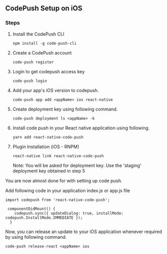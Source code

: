 ## CodePush Setup on iOS

### Steps

1. Install the CodePush CLI
   
    ````
    npm install -g code-push-cli
    ````
    
2. Create a CodePush account

    ````
    code-push register
    ````

3. Login to get codepush access key

     ````
     code-push login
     ```` 
        
4. Add your app's iOS version to codepush.

      ````
      code-push app add <appName> ios react-native
      ````

5. Create deployment key using following command.

      ````
      code-push deployment ls <appName> -k
      ````
      
6. Install code push in your React native application using following.

     ````
     yarn add react-native-code-push
     ````

7. Plugin Installation (iOS - RNPM)

     ````
     react-native link react-native-code-push     
     ````
     
   Note: You will be asked for deployment key. Use the 'staging'
   deployment key obtained in step 5
   
You are now almost done for with setting up code push.

Add following code in your application index.js or app.js file

````
import codepush from 'react-native-code-push';

 componentDidMount() {
    codepush.sync({ updateDialog: true, installMode: codepush.InstallMode.IMMEDIATE });
  }
````   

Now, you can release an update to your iOS application whenever required by using following command.

````
code-push release-react <appName> ios
````
   
    
